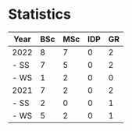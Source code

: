 # Statistics

| Year | BSc | MSc | IDP | GR |
|------|-----|-----|-----|----|
| 2022 |   8 |   7 |   0 |  2 |
| - SS |   7 |   5 |   0 |  2 |
| - WS |   1 |   2 |   0 |  0 |
| 2021 |   7 |   2 |   0 |  2 |
| - SS |   2 |   0 |   0 |  1 |
| - WS |   5 |   2 |   0 |  1 |

